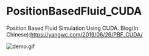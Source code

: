 # PositionBasedFluid_CUDA
Position Based Fluid Simulation Using CUDA.
Blog(In Chinese):https://yangwc.com/2019/06/26/PBF_CUDA/

![demo.gif](/picture/demo.gif)
